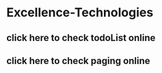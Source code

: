 # Excellence-Technologies

## click here to check todoList online 
## click here to check paging online
